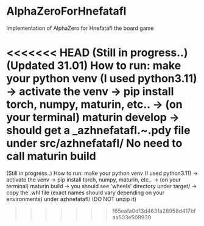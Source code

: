 # AlphaZeroForHnefatafl
Implementation of AlphaZero for Hnefatafl the board game

<<<<<<< HEAD
(Still in progress..) (Updated 31.01)
How to run: make your python venv (I used python3.11) -> activate the venv -> pip install torch, numpy, maturin, etc.. -> (on your terminal) maturin develop -> should get a _azhnefatafl.~.pdy file under src/azhnefatafl/ No need to call maturin build
=======
(Still in progress..)
How to run: make your python venv (I used python3.11) -> activate the venv -> pip install torch, numpy, maturin, etc.. -> (on your terminal) maturin build -> you should see 'wheels' directory under target/ -> copy the .whl file (exact names should vary depending on your environments) under azhnefatafl/ (DO NOT unzip it) 
>>>>>>> f65eafa0d13d4631a28958d417bfaa503e508930

